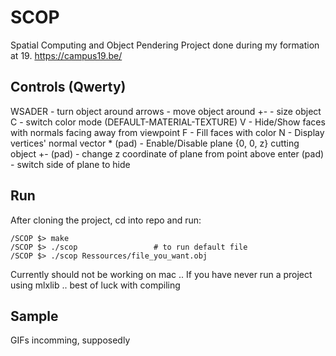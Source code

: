 # SCOP
Spatial Computing and Object Pendering
Project done during my formation at 19. https://campus19.be/

## Controls (Qwerty)
WSADER      - turn object around
arrows      - move object around
+-          - size object
C           - switch color mode (DEFAULT-MATERIAL-TEXTURE)
V           - Hide/Show faces with normals facing away from viewpoint
F           - Fill faces with color
N           - Display vertices' normal vector
\* (pad)     - Enable/Disable plane {0, 0, z} cutting object
+- (pad)    - change z coordinate of plane from point above
enter (pad) - switch side of plane to hide

## Run
After cloning the project, cd into repo and run:
```
/SCOP $> make
/SCOP $> ./scop					# to run default file
/SCOP $> ./scop Ressources/file_you_want.obj
```
Currently should not be working on mac ..
If you have never run a project using mlxlib .. best of luck with compiling

## Sample
GIFs incomming, supposedly